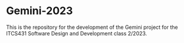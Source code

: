 # Gemini-2023
This is the repository for the development of the Gemini project for the ITCS431 Software Design and Development class 2/2023.
